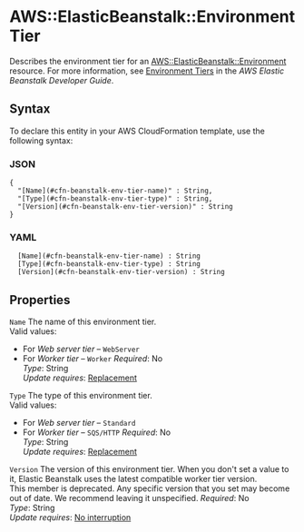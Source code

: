 # AWS::ElasticBeanstalk::Environment Tier<a name="aws-properties-beanstalk-environment-tier"></a>

Describes the environment tier for an [AWS::ElasticBeanstalk::Environment](https://docs.aws.amazon.com/AWSCloudFormation/latest/UserGuide/aws-properties-beanstalk-environment.html) resource\. For more information, see [Environment Tiers](https://docs.aws.amazon.com/elasticbeanstalk/latest/dg/using-features-managing-env-tiers.html) in the *AWS Elastic Beanstalk Developer Guide*\.

## Syntax<a name="aws-properties-beanstalk-environment-tier-syntax"></a>

To declare this entity in your AWS CloudFormation template, use the following syntax:

### JSON<a name="aws-properties-beanstalk-environment-tier-syntax.json"></a>

```
{
  "[Name](#cfn-beanstalk-env-tier-name)" : String,
  "[Type](#cfn-beanstalk-env-tier-type)" : String,
  "[Version](#cfn-beanstalk-env-tier-version)" : String
}
```

### YAML<a name="aws-properties-beanstalk-environment-tier-syntax.yaml"></a>

```
﻿  [Name](#cfn-beanstalk-env-tier-name) : String
﻿  [Type](#cfn-beanstalk-env-tier-type) : String
﻿  [Version](#cfn-beanstalk-env-tier-version) : String
```

## Properties<a name="aws-properties-beanstalk-environment-tier-properties"></a>

`Name`  <a name="cfn-beanstalk-env-tier-name"></a>
The name of this environment tier\.  
Valid values:  
+ For *Web server tier* – `WebServer` 
+ For *Worker tier* – `Worker` 
*Required*: No  
*Type*: String  
*Update requires*: [Replacement](https://docs.aws.amazon.com/AWSCloudFormation/latest/UserGuide/using-cfn-updating-stacks-update-behaviors.html#update-replacement)

`Type`  <a name="cfn-beanstalk-env-tier-type"></a>
The type of this environment tier\.  
Valid values:  
+ For *Web server tier* – `Standard` 
+ For *Worker tier* – `SQS/HTTP` 
*Required*: No  
*Type*: String  
*Update requires*: [Replacement](https://docs.aws.amazon.com/AWSCloudFormation/latest/UserGuide/using-cfn-updating-stacks-update-behaviors.html#update-replacement)

`Version`  <a name="cfn-beanstalk-env-tier-version"></a>
The version of this environment tier\. When you don't set a value to it, Elastic Beanstalk uses the latest compatible worker tier version\.  
This member is deprecated\. Any specific version that you set may become out of date\. We recommend leaving it unspecified\.
*Required*: No  
*Type*: String  
*Update requires*: [No interruption](https://docs.aws.amazon.com/AWSCloudFormation/latest/UserGuide/using-cfn-updating-stacks-update-behaviors.html#update-no-interrupt)